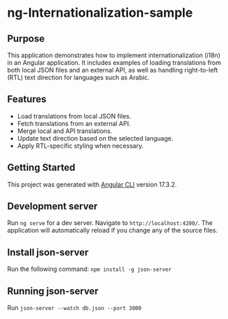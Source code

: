 # ng-Internationalization-sample

## Purpose
This application demonstrates how to implement internationalization (i18n) in an Angular application. It includes examples of loading translations from both local JSON files and an external API, as well as handling right-to-left (RTL) text direction for languages such as Arabic.

## Features
- Load translations from local JSON files.
- Fetch translations from an external API.
- Merge local and API translations.
- Update text direction based on the selected language.
- Apply RTL-specific styling when necessary.

## Getting Started

This project was generated with [Angular CLI](https://github.com/angular/angular-cli) version 17.3.2.

## Development server

Run `ng serve` for a dev server. Navigate to `http://localhost:4200/`. The application will automatically reload if you change any of the source files.

## Install json-server

Run the following command: `npm install -g json-server`

## Running json-server 

Run `json-server --watch db.json --port 3000`
